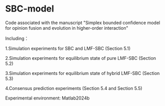 # SBC-model
Code associated with the manuscript "Simplex bounded confidence model for opinion fusion and evolution in higher-order interaction" 

Including：

1.Simulation experiments for SBC and LMF-SBC (Section 5.1)

2.Simulation experiments for equilibrium state of pure LMF-SBC (Section 5.2)

3.Simulation experiments for equilibrium state of hybrid LMF-SBC (Section 5.3)

4.Consensus prediction experiments  (Section 5.4 and Section 5.5)

Experimental environment: Matlab2024b
